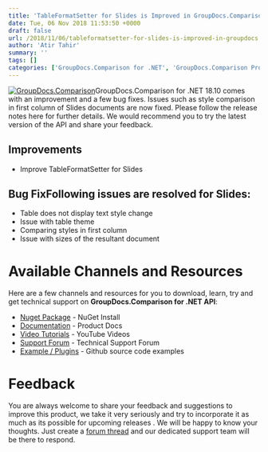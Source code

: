 ```yaml
---
title: 'TableFormatSetter for Slides is Improved in GroupDocs.Comparison for .NET 18.10'
date: Tue, 06 Nov 2018 11:53:50 +0000
draft: false
url: /2018/11/06/tableformatsetter-for-slides-is-improved-in-groupdocs.comparison-for-.net-18.10/
author: 'Atir Tahir'
summary: ''
tags: []
categories: ['GroupDocs.Comparison for .NET', 'GroupDocs.Comparison Product Family']
---
```


[![GroupDocs.Comparison](https://blog.groupdocs.com/wp-content/uploads/sites/4/2016/11/groupdocs-comparison-net.png)](https://www.groupdocs.com/products/comparison/net)GroupDocs.Comparison for .NET 18.10 comes with an improvement and a few bug fixes. Issues such as style comparison in first column of Slides documents are now fixed. Please follow the release notes here for further details. We would recommend you to try the latest version of the API and share your feedback.

## Improvements

*   Improve TableFormatSetter for Slides

## Bug FixFollowing issues are resolved for Slides:

*   Table does not display text style change
*   Issue with table theme
*   Comparing styles in first column
*   Issue with sizes of the resultant document

# Available Channels and Resources

Here are a few channels and resources for you to download, learn, try and get technical support on **GroupDocs.Comparison for .NET API**:

*   [Nuget Package](https://www.nuget.org/packages/GroupDocs.Comparison/ "GroupDocs.Comparison for .NET NuGet") - NuGet Install
*   [Documentation](https://docs.groupdocs.com/display/comparisonnet/Home "Product Documentation") - Product Docs
*   [Video Tutorials](https://www.youtube.com/playlist?list=PL25CTxMCj5vOrXYlrJ-bgzi_b3GVS4juO "GroupDocs.Comparison for .NET Videos") - YouTube Videos
*   [Support Forum](https://forum.groupdocs.com/c/comparison "GroupDocs.Comparison for .NET Forum") - Technical Support Forum
*   [Example / Plugins](https://github.com/groupdocs-comparison/GroupDocs.Comparison-for-.NET "GroupDocs.Comparison for .NET Github") - Github source code examples

# Feedback

You are always welcome to share your feedback and suggestions to improve this product, we take it very seriously and try to incorporate it as much as its possible for upcoming releases . We will be happy to know your thoughts. Just create a [forum thread](https://forum.groupdocs.com/c/comparison) and our dedicated support team will be there to respond.




